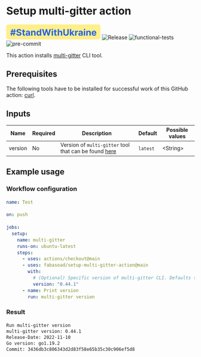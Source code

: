 # Setup multi-gitter action

[![Stand With Ukraine](https://raw.githubusercontent.com/vshymanskyy/StandWithUkraine/main/badges/StandWithUkraine.svg)](https://stand-with-ukraine.pp.ua)
![Release](https://img.shields.io/github/v/release/fabasoad/setup-multi-gitter-action?include_prereleases)
![functional-tests](https://github.com/fabasoad/setup-multi-gitter-action/actions/workflows/functional-tests.yml/badge.svg)
![pre-commit](https://github.com/fabasoad/setup-multi-gitter-action/actions/workflows/pre-commit.yml/badge.svg)

This action installs [multi-gitter](https://github.com/lindell/multi-gitter)
CLI tool.

## Prerequisites

The following tools have to be installed for successful work of this GitHub action:
[curl](https://curl.se).

## Inputs

<!-- prettier-ignore-start -->
| Name    | Required | Description                                                                                               | Default  | Possible values |
|---------|----------|-----------------------------------------------------------------------------------------------------------|----------|-----------------|
| version | No       | Version of `multi-gitter` tool that can be found [here](https://github.com/lindell/multi-gitter/releases) | `latest` | &lt;String&gt;  |
<!-- prettier-ignore-end -->

## Example usage

### Workflow configuration

```yaml
name: Test

on: push

jobs:
  setup:
    name: multi-gitter
    runs-on: ubuntu-latest
    steps:
      - uses: actions/checkout@main
      - uses: fabasoad/setup-multi-gitter-action@main
        with:
          # (Optional) Specific version of multi-gitter CLI. Defaults to "latest".
          version: "0.44.1"
      - name: Print version
        run: multi-gitter version
```

### Result

```shell
Run multi-gitter version
multi-gitter version: 0.44.1
Release-Date: 2022-11-10
Go version: go1.19.2
Commit: 3436db3c806343d2d83f58e65b35c30c906ef5d8
```
